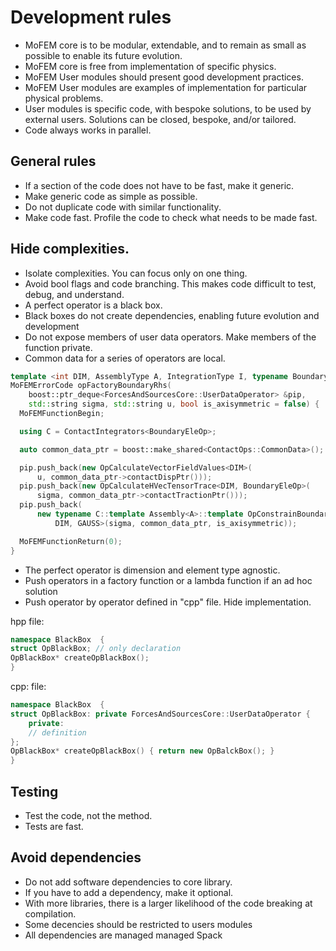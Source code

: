 # Development rules

- MoFEM core is to be modular, extendable, and to remain as small as possible to enable its future evolution.
- MoFEM core is free from implementation of specific physics. 	
- MoFEM User modules should present good development practices. 
- MoFEM User modules are examples of implementation for particular physical problems.
- User modules is specific code, with bespoke solutions, to be used by external 
users. Solutions can be closed, bespoke, and/or tailored.
- Code always works in parallel.

## General rules

- If a section of the code does not have to be fast, make it generic.
- Make generic code as simple as possible.
- Do not duplicate code with similar functionality.
- Make code fast. Profile the code to check what needs to be made fast.


## Hide complexities.

- Isolate complexities. You can focus only on one thing. 
- Avoid bool flags and code branching. This makes code difficult to test, debug, and understand.
- A perfect operator is a black box.
- Black boxes do not create dependencies, enabling future evolution and development
- Do not expose members of user data operators. Make members of the function private. 
- Common data for a series of operators are local. 

```c++
template <int DIM, AssemblyType A, IntegrationType I, typename BoundaryEleOp>
MoFEMErrorCode opFactoryBoundaryRhs(
    boost::ptr_deque<ForcesAndSourcesCore::UserDataOperator> &pip,
    std::string sigma, std::string u, bool is_axisymmetric = false) {
  MoFEMFunctionBegin;

  using C = ContactIntegrators<BoundaryEleOp>;

  auto common_data_ptr = boost::make_shared<ContactOps::CommonData>();

  pip.push_back(new OpCalculateVectorFieldValues<DIM>(
      u, common_data_ptr->contactDispPtr()));
  pip.push_back(new OpCalculateHVecTensorTrace<DIM, BoundaryEleOp>(
      sigma, common_data_ptr->contactTractionPtr()));
  pip.push_back(
      new typename C::template Assembly<A>::template OpConstrainBoundaryRhs<
          DIM, GAUSS>(sigma, common_data_ptr, is_axisymmetric));

  MoFEMFunctionReturn(0);
}
```

- The perfect operator is dimension and element type agnostic.
- Push operators in a factory function or a lambda function if an ad hoc solution
- Push operator by operator defined in "cpp" file. Hide implementation.

hpp file:
```c++
namespace BlackBox  {
struct OpBlackBox; // only declaration
OpBlackBox* createOpBlackBox();
}
```

cpp: file:
```c++
namespace BlackBox  {
struct OpBlackBox: private ForcesAndSourcesCore::UserDataOperator {
	private:
	// definition
};
OpBlackBox* createOpBlackBox() { return new OpBalckBox(); }
}
```

## Testing

- Test the code, not the method.
- Tests are fast.

## Avoid dependencies

- Do not add software dependencies to core library.
- If you have to add a dependency, make it optional.
- With more libraries, there is a larger likelihood of the code breaking at compilation.
- Some decencies should be restricted to users modules
- All dependencies are managed managed Spack

